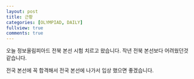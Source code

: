 ```yaml
---
layout: post
title: 근황
categories: [OLYMPIAD, DAILY]
fullview: true
comments: true
---
```


오늘 정보올림피아드 전북 본선 시험 치르고 왔습니다.
작년 전북 본선보다 어려웠던것 같습니다.

전국 본선에 꼭 합격해서 전국 본선에 나가서 입상 했으면 좋겠습니다.
